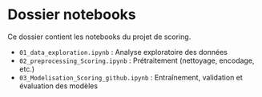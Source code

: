# Dossier notebooks

Ce dossier contient les notebooks du projet de scoring.

- `01_data_exploration.ipynb` : Analyse exploratoire des données
- `02_preprocessing_Scoring.ipynb` : Prétraitement (nettoyage, encodage, etc.)
- `03_Modelisation_Scoring_github.ipynb` : Entraînement, validation et évaluation des modèles
